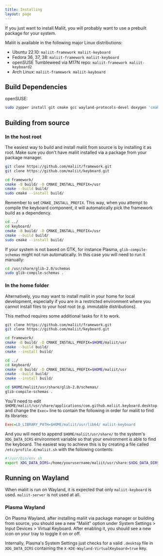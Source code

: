 ```yaml
---
title: Installing
layout: page
---
```


If you just want to install Maliit, you will probably want to use a prebuilt package for your system.

Maliit is available in the following major Linux distributions:

* Ubuntu 22.10: `maliit-framework maliit-keyboard`
* Fedora 36, 37, 38: `maliit-framework maliit-keyboard`
* openSUSE Tumbleweed via M17N repo: `maliit-framework maliit-keyboard2`
* Arch Linux: `maliit-framework maliit-keyboard`

## Build Dependencies

openSUSE:
```bash
sudo zypper install git cmake gcc wayland-protocols-devel doxygen 'cmake(Qt5Gui)' 'cmake(Qt5Quick)' 'cmake(Qt5DBus)' 'cmake(Qt5WaylandClient)' 'cmake(Qt5XkbCommonSupport)' 'cmake(Qt5QuickControls2)' 'cmake(Qt5Multimedia)' 'cmake(Qt5Feedback)' libqt5-qtwayland-private-headers-devel anthy-devel libpinyin-devel libchewing-devel libpresage-devel hunspell-devel glib2-tools
```

## Building from source

### In the host root

The easiest way to build and install maliit from source is by installing it as root.
Make sure you don't have maliit installed via a package from your package manager.

```bash
git clone https://github.com/maliit/framework.git
git clone https://github.com/maliit/keyboard.git

cd framework/
cmake -B build/ -D CMAKE_INSTALL_PREFIX=/usr
cmake --build build/
sudo cmake --install build/
```

Remember to set `CMAKE_INSTALL_PREFIX`. This way, when you attempt to compile the keyboard component, it will automatically pick the framework build as a dependency.

```bash
cd ../
cd keyboard/
cmake -B build/ -D CMAKE_INSTALL_PREFIX=/usr
cmake --build build/
sudo cmake --install build/
```

If your system is not based on GTK, for instance Plasma, `glib-compile-schemas` might not run automatically. In this case you will need to run it manually:

```bash
cd /usr/share/glib-2.0/schemas
sudo glib-compile-schemas .
```

### In the home folder

Alternatively, you may want to install maliit in your home for local development, especially if you are in a restricted environment where you cannot install files to your host root (e.g. immutable distributions).

This method requires some additional tasks for it to work.

```bash
git clone https://github.com/maliit/framework.git
git clone https://github.com/maliit/keyboard.git

cd framework/
cmake -B build/ -D CMAKE_INSTALL_PREFIX=$HOME/maliit/usr
cmake --build build/
cmake --install build/

cd ../
cd keyboard/
cmake -B build/ -D CMAKE_INSTALL_PREFIX=$HOME/maliit/usr
cmake --build build/
cmake --install build/

cd $HOME/maliit/usr/share/glib-2.0/schemas/
glib-compile-schemas .
```

You'll need to edit `$HOME/maliit/usr/share/applications/com.github.maliit.keyboard.desktop` and change the `Exec=` line to contain the following in order for maliit to find its libraries:

```ini
Exec=LD_LIBRARY_PATH=$HOME/maliit/usr/lib64/ maliit-keyboard
```

And you will need to append `$HOME/maliit/usr/share/` to the system's `XDG_DATA_DIRS` environment variable so that your environment is able to find the keyboard. The easiest way to achieve this is by creating a file called `/etc/profile.d/maliit.sh` with the following contents:

```bash
#!/usr/bin/env sh
export XDG_DATA_DIRS=/home/yourusername/maliit/usr/share:$XDG_DATA_DIRS
```
## Running on Wayland

When maliit is run on Wayland, it is expected that only `maliit-keyboard` is used. `maliit-server` is not used at all.

### Plasma Wayland

On Plasma Wayland, after installing maliit via package manager or building from source, you should see a new "Maliit" option under System Settings > Input Devices > Virtual Keyboard. After enabling it, you should see a new icon on your tray to toggle it on or off.

Internally, Plasma's System Settings just checks for a valid `.desktop` file in `XDG_DATA_DIRS` containing the `X-KDE-Wayland-VirtualKeyboard=true` key.
